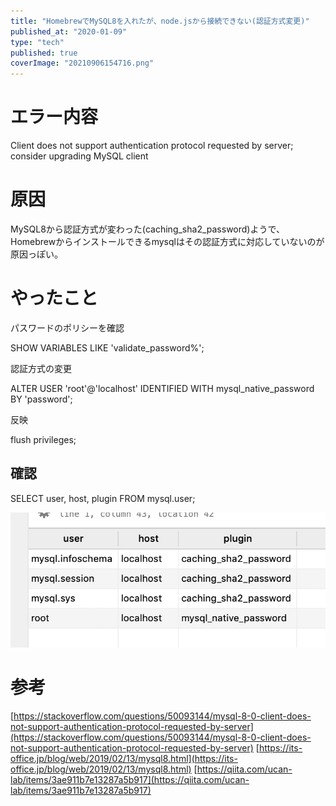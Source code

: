 ```yaml
---
title: "HomebrewでMySQL8を入れたが、node.jsから接続できない(認証方式変更)"
published_at: "2020-01-09"
type: "tech"
published: true
coverImage: "20210906154716.png"
---
```


# エラー内容

Client does not support authentication protocol requested by server; consider upgrading MySQL client

# 原因

MySQL8から認証方式が変わった(caching\_sha2\_password)ようで、 Homebrewからインストールできるmysqlはその認証方式に対応していないのが原因っぽい。

# やったこと

パスワードのポリシーを確認

SHOW VARIABLES LIKE 'validate\_password%';

認証方式の変更

ALTER USER 'root'@'localhost' IDENTIFIED WITH mysql\_native\_password BY 'password';

反映

flush privileges;

## 確認

SELECT user, host, plugin FROM mysql.user;

![f:id:gdtypk:20210906154716p:plain](/images/20210906154716.png)

# 参考

[](https://stackoverflow.com/questions/50093144/mysql-8-0-client-does-not-support-authentication-protocol-requested-by-server)[https://stackoverflow.com/questions/50093144/mysql-8-0-client-does-not-support-authentication-protocol-requested-by-server](https://stackoverflow.com/questions/50093144/mysql-8-0-client-does-not-support-authentication-protocol-requested-by-server) [](https://its-office.jp/blog/web/2019/02/13/mysql8.html)[https://its-office.jp/blog/web/2019/02/13/mysql8.html](https://its-office.jp/blog/web/2019/02/13/mysql8.html) [](https://qiita.com/ucan-lab/items/3ae911b7e13287a5b917)[https://qiita.com/ucan-lab/items/3ae911b7e13287a5b917](https://qiita.com/ucan-lab/items/3ae911b7e13287a5b917)

